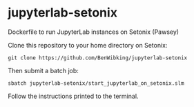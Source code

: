 # jupyterlab-setonix
Dockerfile to run JupyterLab instances on Setonix (Pawsey)

Clone this repository to your home directory on Setonix:
```
git clone https://github.com/BenWibking/jupyterlab-setonix
```

Then submit a batch job:
```
sbatch jupyterlab-setonix/start_jupyterlab_on_setonix.slm
```

Follow the instructions printed to the terminal.
